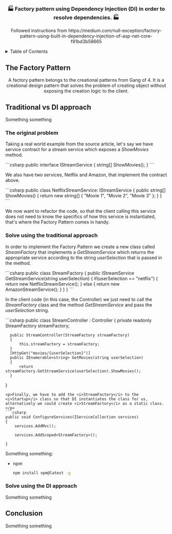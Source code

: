 <!-- PROJECT LOGO -->
<br />
<div align="center">
  

  <h3 align="center">🏭 Factory pattern using Dependency Injection (DI) in order to resolve dependencies. 🏭</h3>
  
  <p>Followed instructions from https://medium.com/null-exception/factory-pattern-using-built-in-dependency-injection-of-asp-net-core-f91bd3b58665
</p>
</div>




<!-- TABLE OF CONTENTS -->
<details>
  <summary>Table of Contents</summary>
  <ol>
    <li><a href="#the-factory-pattern">The Factory Pattern</a></li>
    <li>
      <a href="#traditional-vs-di-approach">Traditional vs DI approach</a>
      <ul>
        <li><a href="#the-original-problem">The original problem</a></li>
        <li><a href="#solve-using-the-traditional-approach">Solve using the traditional approach</a></li>
        <li><a href="#solve-using-the-di-approach">Solve using the DI approach</a></li>
      </ul>
    </li>
    <li><a href="#conclusion">Conclusion</a></li>
  </ol>
</details>

<!-- THE FACTORY PATTERN -->
## The Factory Pattern
<p align="center">A factory pattern belongs to the creational patterns from Gang of 4. It is a creational design pattern that solves the problem of creating object without exposing the creation logic to the client. </p>

<!-- TRADITIONAL APPROACH -->
## Traditional vs DI approach
Something something
### The original problem
<p>Taking a real world example from the source article, let's say we have service contract for a stream service which exposes a <i>ShowMovies</i> method.</p>
 ```csharp
  public interface IStreamService
  {
      string[] ShowMovies();
  }
  ```
<p>We also have two services, Netflix and Amazon, that implement the contract above.</p>
 ```csharp
  public class NetflixStreamService: IStreamService
  {
      public string[] ShowMovies()
      {
          return new string[]
          {
              "Movie 1",
              "Movie 2",
              "Movie 3"
          };
      }
  }
  ```
<p>We now want to refactor the code, so that the client calling this service does not need to know the specifics of how this service is instantiated, that's where the Factory Pattern comes in handy.</p>

### Solve using the traditional approach
<p>In order to implement the Factory Pattern we create a new class called <i>StreamFactory</i> that implements a <i>GetStreamService</i> which returns the appropriate service according to the string <i>userSelection</i> that is passed in the method.</p>
```csharp
  public class StreamFactory
  {
      public IStreamService GetStreamService(string userSelection)
      {
          if(userSelection == "netflix")
          {
              return new NetflixStreamService();
          }
          else
          {
              return new AmazonStreamService();
          }
      }
  }
  ```
<p>In the client code (in this case, the Controller) we just need to call the <i>StreamFactory</i> class and the method <i>GetStreamService</i> and pass the <i>userSelection</i> string.</p>
  ```csharp
  public class StreamController : Controller
  {
      private readonly StreamFactory streamFactory;

      public StreamController(StreamFactory streamFactory)
      {
          this.streamFactory = streamFactory;
      }
      [HttpGet("movies/{userSelection}")]
      public IEnumerable<string> GetMovies(string userSelection)
      {
          return streamFactory.GetStreamService(userSelection).ShowMovies();
      }
  }
  ```
<p>Finally, we have to add the <i>StreamFactory</i> to the <i>Startup</i> class so that DI instantiates the class for us, alternatively we could create <i>StreamFactory</i> as a static class.</p>
  ```csharp
 public void ConfigureServices(IServiceCollection services)
  {
      services.AddMvc();

      services.AddScoped<StreamFactory>();

  }
  ```

Something something:
* npm
  ```sh
  npm install npm@latest -g
  ```

### Solve using the DI approach
Something something

## Conclusion
Something something